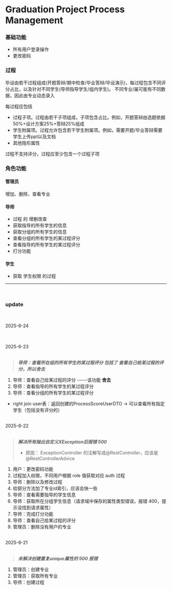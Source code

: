 # Graduation Project Process Management

### 基础功能

 - 所有用户登录操作
 - 更改密码

### 过程

毕设由若干过程组成(开题答辩/期中检查/毕业答辩/毕设演示)，每过程包含不同评分占比，以及针对不同学生(导师指导学生/组内学生)。 不同专业/届可能有不同数据，因此由专业动态录入

每过程应包括

 - 过程子项。过程由若干子项组成，子项包含占比。例如，开题答辩由选题依据50%+设计方案25%+答辩25%组成
 - 学生附属项。过程允许包含若干学生附属项。例如，需要开题/毕业答辩需要学生上传ppt以及文档
 - 其他隐形属性

过程不支持评分，过程应至少包含一个过程子项

### 角色功能

#### 管理员

 增加、删除、查看专业

#### 导师

 - 过程 的 增删改查
 - 获取指导的所有学生的信息
 - 获取分组的所有学生的信息
 - 查看分组的所有学生的某过程评分
 - 查看指导的所有学生的某过程评分
 - 打分功能

#### 学生

 - 获取 学生权限 的过程

<hr>
<br>

### update
<br>

2025-6-24
<br>
<br>

<br>
2025-6-23
<br>
<br>

> ***导师：查看所在组的所有学生的某过程评分 包括了 查看自己给某过程的评分，所以舍去***

1. 导师：查看自己给某过程的评分 -----该功能 **舍去**
2. 导师：查看指导的所有学生的某过程评分
3. 导师：查看分组的所有学生的某过程评分
 
- right join user表：返回创建的ProcessScoreUserDTO -> 可以查看所有指定学生（包括没有评分的）




<br>
2025-6-22
<br>
<br>

> ***解决所有抛出自定义XException后报错 500***
> - 原因： ExceptionController 的注解写成@RestController，应该是@RestControllerAdvice

1. 用户：更改密码功能
2. 过程加入权限，不同用户根据 role 值获取对应 auth 过程
3. 导师：删除以及修改过程
4. 给部分方法加了专业id索引，应该会快一些
5. 导师：查看需要指导的学生信息
6. 导师：获取所在分组学生信息（请求域中保存的属性类型错误，报错 400，提示没找到请求属性）
7. 导师：完成打分功能
8. 导师：查看自己给某过程的评分
9. 管理员：删除没有用户的专业

<br>
2025-6-21
<br>
<br>

> ***未解决创建重复unique属性的 500 报错***

1. 管理员：创建专业
2. 管理员：获取所有专业
3. 导师：创建过程